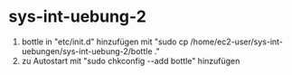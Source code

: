 # sys-int-uebung-2 
1. bottle in "etc/init.d" hinzufügen mit "sudo cp /home/ec2-user/sys-int-uebungen/sys-int-uebung-2/bottle ."
2. zu Autostart mit "sudo chkconfig --add bottle" hinzufügen
